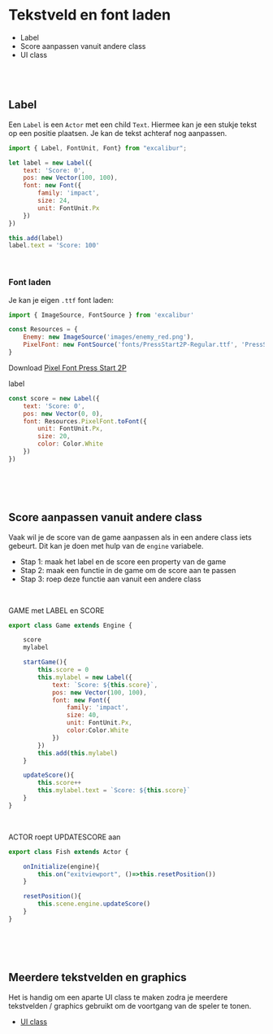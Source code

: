 # Tekstveld en font laden

- Label
- Score aanpassen vanuit andere class
- UI class

<br><Br>

## Label

Een `Label` is een `Actor` met een child `Text`. Hiermee kan je een stukje tekst op een positie plaatsen. Je kan de tekst achteraf nog aanpassen.

```javascript
import { Label, FontUnit, Font} from "excalibur";

let label = new Label({
    text: 'Score: 0',
    pos: new Vector(100, 100),
    font: new Font({
        family: 'impact',
        size: 24,
        unit: FontUnit.Px
    })
})

this.add(label)
label.text = 'Score: 100'
```
<br>

### Font laden

Je kan je eigen `.ttf` font laden:

```js
import { ImageSource, FontSource } from 'excalibur'

const Resources = {
    Enemy: new ImageSource('images/enemy_red.png'),
    PixelFont: new FontSource('fonts/PressStart2P-Regular.ttf', 'PressStart')
}
```
Download [Pixel Font Press Start 2P](https://fonts.google.com/specimen/Press+Start+2P)


label
```js
const score = new Label({
    text: 'Score: 0',
    pos: new Vector(0, 0),
    font: Resources.PixelFont.toFont({
        unit: FontUnit.Px,
        size: 20,
        color: Color.White
    })
})
```

<br><br><br>




## Score aanpassen vanuit andere class

Vaak wil je de score van de game aanpassen als in een andere class iets gebeurt. Dit kan je doen met hulp van de `engine` variabele. 

- Stap 1: maak het label en de score een property van de game
- Stap 2: maak een functie in de game om de score aan te passen
- Stap 3: roep deze functie aan vanuit een andere class

<br>

GAME met LABEL en SCORE
```javascript
export class Game extends Engine {

    score
    mylabel

    startGame(){
        this.score = 0
        this.mylabel = new Label({
            text: `Score: ${this.score}`,
            pos: new Vector(100, 100),
            font: new Font({
                family: 'impact',
                size: 40,
                unit: FontUnit.Px,
                color:Color.White
            })
        })
        this.add(this.mylabel)
    }

    updateScore(){
        this.score++
        this.mylabel.text = `Score: ${this.score}`
    }  
}
```
<Br>

ACTOR roept UPDATESCORE aan
```javascript
export class Fish extends Actor {

    onInitialize(engine){
        this.on("exitviewport", ()=>this.resetPosition())
    }

    resetPosition(){
        this.scene.engine.updateScore()
    }
}
```
<Br><br><br>

## Meerdere tekstvelden en graphics

Het is handig om een aparte UI class te maken zodra je meerdere tekstvelden / graphics gebruikt om de voortgang van de speler te tonen.

- [UI class](./ui.md)
